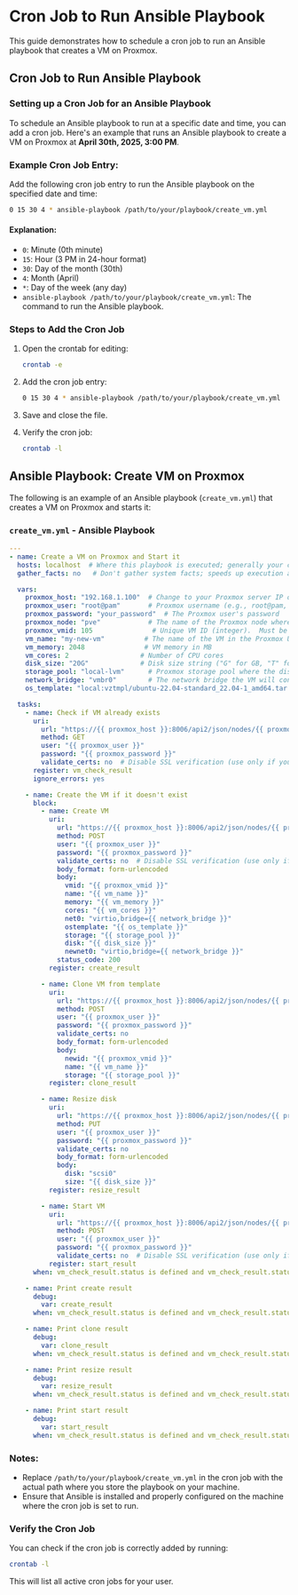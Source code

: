 # Cron Job to Run Ansible Playbook

This guide demonstrates how to schedule a cron job to run an Ansible playbook that creates a VM on Proxmox.

## Cron Job to Run Ansible Playbook

### Setting up a Cron Job for an Ansible Playbook

To schedule an Ansible playbook to run at a specific date and time, you can add a cron job. Here's an example that runs an Ansible playbook to create a VM on Proxmox at **April 30th, 2025, 3:00 PM**.

### Example Cron Job Entry:
Add the following cron job entry to run the Ansible playbook on the specified date and time:

```bash
0 15 30 4 * ansible-playbook /path/to/your/playbook/create_vm.yml
```

#### Explanation:
- `0`: Minute (0th minute)
- `15`: Hour (3 PM in 24-hour format)
- `30`: Day of the month (30th)
- `4`: Month (April)
- `*`: Day of the week (any day)
- `ansible-playbook /path/to/your/playbook/create_vm.yml`: The command to run the Ansible playbook.

### Steps to Add the Cron Job

1. Open the crontab for editing:

   ```bash
   crontab -e
   ```

2. Add the cron job entry:

   ```bash
   0 15 30 4 * ansible-playbook /path/to/your/playbook/create_vm.yml
   ```

3. Save and close the file.

4. Verify the cron job:

   ```bash
   crontab -l
   ```

## Ansible Playbook: Create VM on Proxmox

The following is an example of an Ansible playbook (`create_vm.yml`) that creates a VM on Proxmox and starts it:

### `create_vm.yml` - Ansible Playbook

```yaml
---
- name: Create a VM on Proxmox and Start it
  hosts: localhost  # Where this playbook is executed; generally your control machine
  gather_facts: no   # Don't gather system facts; speeds up execution as we define everything

  vars:
    proxmox_host: "192.168.1.100"  # Change to your Proxmox server IP or hostname
    proxmox_user: "root@pam"       # Proxmox username (e.g., root@pam, user@pve)
    proxmox_password: "your_password"  # The Proxmox user's password
    proxmox_node: "pve"            # The name of the Proxmox node where the VM will reside
    proxmox_vmid: 105               # Unique VM ID (integer).  Must be unique on the Proxmox node.
    vm_name: "my-new-vm"          # The name of the VM in the Proxmox UI
    vm_memory: 2048               # VM memory in MB
    vm_cores: 2                  # Number of CPU cores
    disk_size: "20G"             # Disk size string ("G" for GB, "T" for TB)
    storage_pool: "local-lvm"      # Proxmox storage pool where the disk will be created
    network_bridge: "vmbr0"        # The network bridge the VM will connect to (e.g., vmbr0)
    os_template: "local:vztmpl/ubuntu-22.04-standard_22.04-1_amd64.tar.gz"  # Template to clone

  tasks:
    - name: Check if VM already exists
      uri:
        url: "https://{{ proxmox_host }}:8006/api2/json/nodes/{{ proxmox_node }}/qemu/{{ proxmox_vmid }}/config"
        method: GET
        user: "{{ proxmox_user }}"
        password: "{{ proxmox_password }}"
        validate_certs: no  # Disable SSL verification (use only if you have self-signed certs, NOT recommended for production)
      register: vm_check_result
      ignore_errors: yes

    - name: Create the VM if it doesn't exist
      block:
        - name: Create VM
          uri:
            url: "https://{{ proxmox_host }}:8006/api2/json/nodes/{{ proxmox_node }}/qemu"
            method: POST
            user: "{{ proxmox_user }}"
            password: "{{ proxmox_password }}"
            validate_certs: no  # Disable SSL verification (use only if you have self-signed certs, NOT recommended for production)
            body_format: form-urlencoded
            body:
              vmid: "{{ proxmox_vmid }}"
              name: "{{ vm_name }}"
              memory: "{{ vm_memory }}"
              cores: "{{ vm_cores }}"
              net0: "virtio,bridge={{ network_bridge }}"
              ostemplate: "{{ os_template }}"
              storage: "{{ storage_pool }}"
              disk: "{{ disk_size }}"
              newnet0: "virtio,bridge={{ network_bridge }}"
            status_code: 200
          register: create_result

        - name: Clone VM from template
          uri:
            url: "https://{{ proxmox_host }}:8006/api2/json/nodes/{{ proxmox_node }}/qemu/{{ proxmox_vmid }}/clone"
            method: POST
            user: "{{ proxmox_user }}"
            password: "{{ proxmox_password }}"
            validate_certs: no
            body_format: form-urlencoded
            body:
              newid: "{{ proxmox_vmid }}"
              name: "{{ vm_name }}"
              storage: "{{ storage_pool }}"
          register: clone_result

        - name: Resize disk
          uri:
            url: "https://{{ proxmox_host }}:8006/api2/json/nodes/{{ proxmox_node }}/qemu/{{ proxmox_vmid }}/resize"
            method: PUT
            user: "{{ proxmox_user }}"
            password: "{{ proxmox_password }}"
            validate_certs: no
            body_format: form-urlencoded
            body:
              disk: "scsi0"
              size: "{{ disk_size }}"
          register: resize_result

        - name: Start VM
          uri:
            url: "https://{{ proxmox_host }}:8006/api2/json/nodes/{{ proxmox_node }}/qemu/{{ proxmox_vmid }}/status/start"
            method: POST
            user: "{{ proxmox_user }}"
            password: "{{ proxmox_password }}"
            validate_certs: no  # Disable SSL verification (use only if you have self-signed certs, NOT recommended for production)
          register: start_result
      when: vm_check_result.status is defined and vm_check_result.status == 400

    - name: Print create result
      debug:
        var: create_result
      when: vm_check_result.status is defined and vm_check_result.status == 400

    - name: Print clone result
      debug:
        var: clone_result
      when: vm_check_result.status is defined and vm_check_result.status == 400

    - name: Print resize result
      debug:
        var: resize_result
      when: vm_check_result.status is defined and vm_check_result.status == 400

    - name: Print start result
      debug:
        var: start_result
      when: vm_check_result.status is defined and vm_check_result.status == 400
```

### Notes:
- Replace `/path/to/your/playbook/create_vm.yml` in the cron job with the actual path where you store the playbook on your machine.
- Ensure that Ansible is installed and properly configured on the machine where the cron job is set to run.
  
### Verify the Cron Job
You can check if the cron job is correctly added by running:

```bash
crontab -l
```

This will list all active cron jobs for your user.

